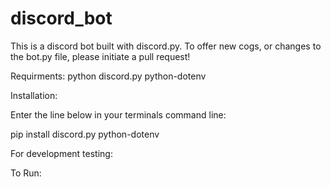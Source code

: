 # discord_bot

This is a discord bot built with discord.py. To offer new cogs, or changes to the bot.py file, please initiate a pull request!

Requirments:
python
discord.py
python-dotenv

Installation:

Enter the line below in your terminals command line:

pip install discord.py python-dotenv

For development testing:



To Run:
